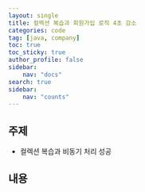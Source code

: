 ```yaml
---
layout: single
title: 컬렉션 복습과 회원가입 로직 4초 감소
categories: code
tag: [java, company]
toc: true
toc_sticky: true
author_profile: false
sidebar:
    nav: "docs"
search: true
sidebar:
    nav: "counts"
---
```




## 주제

+ 컬렉션 복습과 비동기 처리 성공



## 내용

